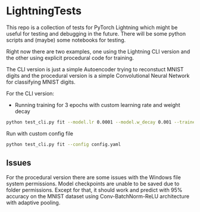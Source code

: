 # LightningTests

This repo is a collection of tests for PyTorch Lightning which might be useful for testing and debugging in the future. There will be some python scripts and (maybe) some notebooks for testing.

Right now there are two examples, one using the Lightning CLI version and the other using explicit procedural code for training.

The CLI version is just a simple Autoencoder trying to reconstuct MNIST digits and the procedural version is a simple Convolutional Neural Network for classifying MNIST digits.

For the CLI version:

* Running training for 3 epochs with custom learning rate and weight decay

```bash
python test_cli.py fit --model.lr 0.0001 --model.w_decay 0.001 --trainer.max_epochs 3
```

Run with custom config file

```bash
python test_cli.py fit --config config.yaml
```

## Issues

For the procedural version there are some issues with the Windows file system permissions. Model checkpoints are unable to be saved due to folder permissions. Except for that, it should work and predict with 95% accuracy on the MNIST dataset using Conv-BatchNorm-ReLU architecture with adaptive pooling.
